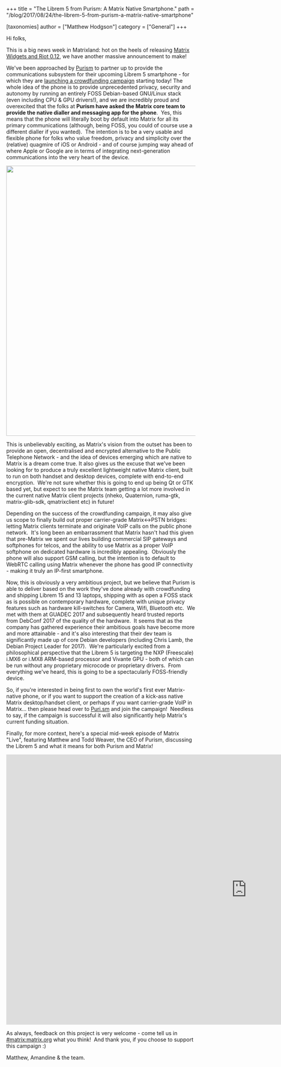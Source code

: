 +++
title = "The Librem 5 from Purism: A Matrix Native Smartphone."
path = "/blog/2017/08/24/the-librem-5-from-purism-a-matrix-native-smartphone"

[taxonomies]
author = ["Matthew Hodgson"]
category = ["General"]
+++

Hi folks,

This is a big news week in Matrixland: hot on the heels of releasing <a href="/blog/2017/08/23/introducing-matrix-widgets/">Matrix Widgets and Riot 0.12</a>, we have another massive announcement to make!

We've been approached by <a href="https://puri.sm">Purism</a> to partner up to provide the communications subsystem for their upcoming Librem 5 smartphone - for which they are <a href="https://puri.sm/shop/librem-5/">launching a crowdfunding campaign</a> starting today! The whole idea of the phone is to provide unprecedented privacy, security and autonomy by running an entirely FOSS Debian-based GNU/Linux stack (even including CPU & GPU drivers!), and we are incredibly proud and overexcited that the folks at <strong>Purism have asked the Matrix core team to provide the native dialler and messaging app for the phone</strong>.  Yes, this means that the phone will literally boot by default into Matrix for all its primary communications (although, being FOSS, you could of course use a different dialler if you wanted).  The intention is to be a very usable and flexible phone for folks who value freedom, privacy and simplicity over the (relative) quagmire of iOS or Android - and of course jumping way ahead of where Apple or Google are in terms of integrating next-generation communications into the very heart of the device.

<a href="https://puri.sm/shop/librem-5/"><img class="aligncenter size-full wp-image-2756" src="/blog/wp-content/uploads/2017/08/purism5.png" alt="" width="1100" height="720" /></a>

This is unbelievably exciting, as Matrix's vision from the outset has been to provide an open, decentralised and encrypted alternative to the Public Telephone Network - and the idea of devices emerging which are native to Matrix is a dream come true. It also gives us the excuse that we've been looking for to produce a truly excellent lightweight native Matrix client, built to run on both handset and desktop devices, complete with end-to-end encryption.  We're not sure whether this is going to end up being Qt or GTK based yet, but expect to see the Matrix team getting a lot more involved in the current native Matrix client projects (nheko, Quaternion, ruma-gtk, matrix-glib-sdk, qmatrixclient etc) in future!

Depending on the success of the crowdfunding campaign, it may also give us scope to finally build out proper carrier-grade Matrix&lt;-&gt;PSTN bridges: letting Matrix clients terminate and originate VoIP calls on the public phone network.  It's long been an embarrassment that Matrix hasn't had this given that pre-Matrix we spent our lives building commercial SIP gateways and softphones for telcos, and the ability to use Matrix as a proper VoIP softphone on dedicated hardware is incredibly appealing.  Obviously the phone will also support GSM calling, but the intention is to default to WebRTC calling using Matrix whenever the phone has good IP connectivity - making it truly an IP-first smartphone.

Now, this is obviously a very ambitious project, but we believe that Purism is able to deliver based on the work they've done already with crowdfunding and shipping Librem 15 and 13 laptops, shipping with as open a FOSS stack as is possible on contemporary hardware, complete with unique privacy features such as hardware kill-switches for Camera, Wifi, Bluetooth etc.  We met with them at GUADEC 2017 and subsequently heard trusted reports from DebConf 2017 of the quality of the hardware.  It seems that as the company has gathered experience their ambitious goals have become more and more attainable - and it's also interesting that their dev team is significantly made up of core Debian developers (including Chris Lamb, the Debian Project Leader for 2017).  We're particularly excited from a philosophical perspective that the Librem 5 is targeting the NXP (Freescale) i.MX6 or i.MX8 ARM-based processor and Vivante GPU - both of which can be run without any proprietary microcode or proprietary drivers.  From everything we've heard, this is going to be a spectacularly FOSS-friendly device.

So, if you're interested in being first to own the world's first ever Matrix-native phone, or if you want to support the creation of a kick-ass native Matrix desktop/handset client, or perhaps if you want carrier-grade VoIP in Matrix... then please head over to <a href="https://puri.sm">Puri.sm</a> and join the campaign!  Needless to say, if the campaign is successful it will also significantly help Matrix's current funding situation.

Finally, for more context, here's a special mid-week episode of Matrix "Live", featuring Matthew and Todd Weaver, the CEO of Purism, discussing the Librem 5 and what it means for both Purism and Matrix!

<iframe src="https://www.youtube.com/embed/hwFjWDAyG38" width="1280" height="720" frameBorder="0" allowFullScreen="allowfullscreen"></iframe>

As always, feedback on this project is very welcome - come tell us in <a href="https://matrix.to/#/#matrix:matrix.org">#matrix:matrix.org</a> what you think!  And thank you, if you choose to support this campaign :)

Matthew, Amandine & the team.
